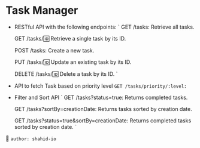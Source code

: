 # Task Manager

- RESTful API with the following endpoints:
`
    GET /tasks: Retrieve all tasks.

    GET /tasks/:id: Retrieve a single task by its ID.

    POST /tasks: Create a new task.

    PUT /tasks/:id: Update an existing task by its ID.

    DELETE /tasks/:id: Delete a task by its ID.
`
- API to fetch Task based on priority level
`
    GET /tasks/priority/:level:
`

- Filter and Sort API
`
    GET /tasks?status=true: Returns completed tasks.

    GET /tasks?sortBy=creationDate: Returns tasks sorted by creation date.

    GET /tasks?status=true&sortBy=creationDate: Returns completed tasks sorted by creation date.
`

:adult:
`
author: shahid-io
`
